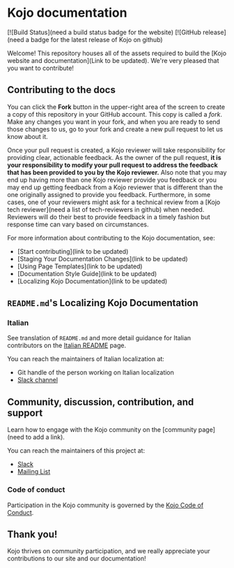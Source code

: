 # Kojo documentation

[![Build Status](need a build status badge for the website)
[![GitHub release](need a badge for the latest release of Kojo on github)

Welcome! This repository houses all of the assets required to build the [Kojo website and documentation](Link to be updated). We're very pleased that you want to contribute!

## Contributing to the docs

You can click the **Fork** button in the upper-right area of the screen to create a copy of this repository in your GitHub account. This copy is called a *fork*. Make any changes you want in your fork, and when you are ready to send those changes to us, go to your fork and create a new pull request to let us know about it.

Once your pull request is created, a Kojo reviewer will take responsibility for providing clear, actionable feedback.  As the owner of the pull request, **it is your responsibility to modify your pull request to address the feedback that has been provided to you by the Kojo reviewer.**  Also note that you may end up having more than one Kojo reviewer provide you feedback or you may end up getting feedback from a Kojo reviewer that is different than the one originally assigned to provide you feedback. Furthermore, in some cases, one of your reviewers might ask for a technical review from a [Kojo tech reviewer](need a list of tech-reviewers in github) when needed. Reviewers will do their best to provide feedback in a timely fashion but response time can vary based on circumstances.

For more information about contributing to the Kojo documentation, see:

* [Start contributing](link to be updated)
* [Staging Your Documentation Changes](link to be updated)
* [Using Page Templates](link to be updated)
* [Documentation Style Guide](link to be updated)
* [Localizing Kojo Documentation](link to be updated)

## `README.md`'s Localizing Kojo Documentation

### Italian

See translation of `README.md` and more detail guidance for Italian contributors on the [Italian README](README-it.md) page.

You can reach the maintainers of Italian localization at:

* Git handle of the person working on Italian localization
* [Slack channel](https://thekogicsfoundation.slack.com/messages/documentation-italian)


## Community, discussion, contribution, and support

Learn how to engage with the Kojo community on the [community page](need to add a link).

You can reach the maintainers of this project at:

- [Slack](https://thekogicsfoundation.slack.com/messages/documentation)
- [Mailing List](https://groups.google.com/forum/#!topic/kojo-user)

### Code of conduct

Participation in the Kojo community is governed by the [Kojo Code of Conduct](CODE-OF-CONDUCT.md).

## Thank you!

Kojo thrives on community participation, and we really appreciate your contributions to our site and our documentation!

